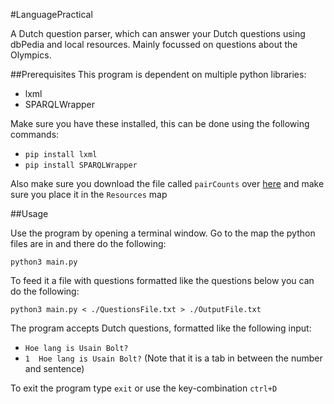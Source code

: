 #LanguagePractical

A Dutch question parser, which can answer your Dutch questions using dbPedia and local resources.
Mainly focussed on questions about the Olympics.

##Prerequisites
This program is dependent on multiple python libraries:
- lxml
- SPARQLWrapper

Make sure you have these installed, this can be done using the following commands:
- `pip install lxml`
- `pip install SPARQLWrapper`

Also make sure you download the file called `pairCounts` over [here](http://spotlight.sztaki.hu/downloads/latest_data/nl.tar.gz) and make sure you place it in the `Resources` map

##Usage

Use the program by opening a terminal window. Go to the map the python files are in and there do the following:

`python3 main.py`

To feed it a file with questions formatted like the questions below you can do the following:

`python3 main.py < ./QuestionsFile.txt > ./OutputFile.txt`

The program accepts Dutch questions, formatted like the following input:
- `Hoe lang is Usain Bolt?`
- `1  Hoe lang is Usain Bolt?` (Note that it is a tab in between the number and sentence)

To exit the program type `exit` or use the key-combination `ctrl+D`
